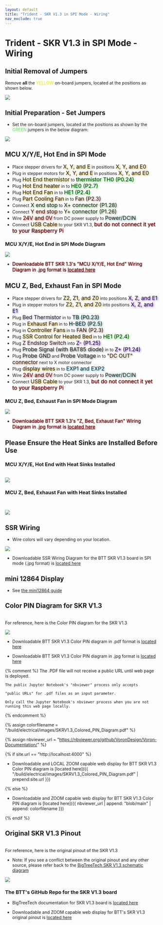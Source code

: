 ```yaml
---
layout: default
title: "Trident - SKR V1.3 in SPI Mode - Wiring"
nav_exclude: true
---
```


# Trident - SKR V1.3 in SPI Mode - Wiring

## Initial Removal of Jumpers

Remove **all** the <span style="color: #e6e114;">YELLOW</span> on-board jumpers, located at the positions as shown below.

![](./images/SKR_V1.3_PREP-Removal_150.png)

## Initial Preparation - Set Jumpers

* Set the on-board jumpers, located at the positions as shown by the <span style="color: #5ce75a;">GREEN</span> jumpers in the below diagram:

![](./images/SKR_V1.3_in_SPI_mode_PREP_150.png)

## MCU X/Y/E, Hot End in SPI Mode

* Place stepper drivers for <span style="text-shadow: 2px 2px 5px #cc9900; font-size: 125%;">X, Y, and E</span> in positions <span style="text-shadow: 2px 2px 5px #cc9900; font-size: 125%;">X, Y, and E0</span>
* Plug in stepper motors for <span style="text-shadow: 2px 2px 5px #cc9900; font-size: 125%;">X, Y, and E</span> in positions <span style="text-shadow: 2px 2px 5px #cc9900; font-size: 125%;">X, Y, and E0</span>
* Plug <span style="text-shadow: 2px 2px 5px #dcc623; font-size: 125%;">Hot End thermistor</span> to <span style="text-shadow: 2px 2px 5px #00ff00; font-size: 125%;">thermistor TH0 (P0.24)</span>
* Plug <span style="text-shadow: 2px 2px 5px #cc9900; font-size: 125%;">Hot End heater</span> in to <span style="text-shadow: 2px 2px 5px #00ff01; font-size: 125%;">HE0 (P2.7)</span>
* Plug <span style="text-shadow: 2px 2px 5px #cc9900; font-size: 125%;">Hot End Fan</span> in to <span style="text-shadow: 2px 2px 5px #00ff01; font-size: 125%;">HE1 (P2.4)</span>
* Plug <span style="text-shadow: 2px 2px 5px #cc9900; font-size: 125%;">Part Cooling Fan</span> in to <span style="text-shadow: 2px 2px 5px #b8754b; font-size: 125%;">Fan (P2.3)</span>
* Connect <span style="text-shadow: 2px 2px 5px #58b946; font-size: 125%;">X end stop</span> to <span style="text-shadow: 2px 2px 5px #58b946; font-size: 125%;">X+ connector (P1.28)</span>
* Connect <span style="text-shadow: 2px 2px 5px #e45223; font-size: 125%;">Y end stop</span> to <span style="text-shadow: 2px 2px 5px #71b05f; font-size: 125%;">Y+ connector (P1.26)</span>
* Wire <span style="text-shadow: 2px 2px 5px red; font-size: 125%;">24V and 0V</span> from DC power supply to <span style="text-shadow: 2px 2px 5px #4c959c; font-size: 125%;">Power/DCIN</span>
* Connect <span style="text-shadow: 2px 2px 5px #cc9900; font-size: 125%;">USB Cable</span> to your SKR V1.3, <span style="text-shadow: 0 0 3px #FF0000; font-size: 125%;">but do not connect it yet to your Raspberry Pi</span>

### MCU X/Y/E, Hot End in SPI Mode Diagram

![](./images/Trident_Wiring_Diagram_BTT_SKRV1.3_XYE_in_SPI_mode_150.jpg)

* <span style="text-shadow: 0 0 3px #FF0000; font-size: 110%;">Downloadable BTT SKR 1.3's "MCU X/Y/E, Hot End" Wiring Diagram in .jpg format is [located here](./images/Trident_Wiring_Diagram_BTT_SKRV1.3_XYE_in_SPI_mode_150.jpg)</span>

## MCU Z, Bed, Exhaust Fan in SPI Mode

* Place stepper drivers for <span style="text-shadow: 2px 2px 5px #cc9900; font-size: 125%;">Z2, Z1, and Z0</span> into positions <span style="text-shadow: 2px 2px 5px #700aea; font-size: 125%;">X, Z, and E1</span>
* Plug in stepper motors for <span style="text-shadow: 2px 2px 5px #cc9900; font-size: 125%;">Z2, Z1, and Z0</span> into positions <span style="text-shadow: 2px 2px 5px #700aea; font-size: 125%;">X, Z, and E1</span>
* Plug <span style="text-shadow: 2px 2px 5px #a286c0; font-size: 125%;">Bed Thermistor</span> in to <span style="text-shadow: 2px 2px 5px #0c7b84; font-size: 125%;">TB (P0.23)</span>
* Plug in <span style="text-shadow: 2px 2px 5px #cc9900; font-size: 125%;">Exhaust Fan</span> in to <span style="text-shadow: 2px 2px 5px #0e7a86; font-size: 125%;">H-BED (P2.5)</span>
* Plug in <span style="text-shadow: 2px 2px 5px #cc9900; font-size: 125%;">Controller Fans</span> in to <span style="text-shadow: 2px 2px 5px #b8754b; font-size: 125%;">FAN (P2.3)</span>
* Plug <span style="text-shadow: 2px 2px 5px #cc9900; font-size: 125%;">SSR Control for Heated Bed</span> in to <span style="text-shadow: 2px 2px 5px #00ff01; font-size: 125%;">HE1 (P2.4)</span>
* Plug <span style="text-shadow: 2px 2px 5px #d38aa8; font-size: 125%;">Z Endstop Switch</span> into <span style="text-shadow: 2px 2px 5px #710aef; font-size: 125%;">Z- (P1.25)</span>
* Plug <span style="text-shadow: 2px 2px 5px #6c6b69; font-size: 125%;">Probe Signal (with BAT85 diode)</span> in to <span style="text-shadow: 2px 2px 5px #710aef; font-size: 125%;">Z+ (P1.24)</span>
* Plug <span style="text-shadow: 2px 2px 5px #6c6b69; font-size: 125%;">Probe GND</span> and <span style="text-shadow: 2px 2px 5px #6c6b69; font-size: 125%;">Probe Voltage</span> in to <span style="text-shadow: 2px 2px 5px #b8754b; font-size: 125%;">"DC OUT" connector</span> next to X motor connector
* Plug <span style="text-shadow: 2px 2px 5px #cc9900; font-size: 125%;">display wires</span> in to <span style="text-shadow: 2px 2px 5px #2bb5e3; font-size: 125%;">EXP1 and EXP2</span>
* Wire <span style="text-shadow: 2px 2px 5px red; font-size: 125%;">24V and 0V</span> from DC power supply to <span style="text-shadow: 2px 2px 5px #4c959c; font-size: 125%;">Power/DCIN</span>
* Connect <span style="text-shadow: 2px 2px 5px #cc9900; font-size: 125%;">USB Cable</span> to your SKR 1.3, <span style="text-shadow: 0 0 3px #FF0000; font-size: 125%;">but do not connect it yet to your Raspberry Pi</span>

### MCU Z, Bed, Exhaust Fan in SPI Mode Diagram

![](./images/Trident_Wiring_Diagram_BTT_SKRV1.3_Z_in_SPI_mode_150.jpg)

* <span style="text-shadow: 0 0 3px #FF0000; font-size: 110%;">Downloadable BTT SKR 1.3's "Z, Bed, Exhaust Fan" Wiring Diagram in .jpg format is [located here](./images/Trident_Wiring_Diagram_BTT_SKRV1.3_Z_in_SPI_mode_150.jpg)</span>

## Please Ensure the Heat Sinks are Installed Before Use

### MCU X/Y/E, Hot End with Heat Sinks Installed
<span> <br> </span>
![](./images/SKR_V1.3_In_SPI_mode_Heatsinks1_150.png)

### MCU Z, Bed, Exhaust Fan with Heat Sinks Installed
<span> <br> </span>

![](./images/Trident_SKR_V1.3_in_SPI_Mode_Heatsinks2_150.png)

## SSR Wiring

* Wire colors will vary depending on your location.

![](./images/btt-SKRV1.3inSPI-ssr-wiring.png)

* Downloadable SSR Wiring Diagram for the BTT SKR V1.3 board in SPI mode (.jpg format) is [located here](./images/btt-SKRV1.3inSPI-ssr-wiring.png)
<span> <br> </span>
## mini 12864 Display

* See [the mini12864 guide](./mini12864_klipper_guide.md)

<div> 

<!--### The Klipper Configuration file for SKR V1.3 board 

The Klipper Configuration file from VoronDesign/Voron-2 GitHub Repo for SKR V1.3 board is [located here](https://github.com/VoronDesign/Voron-2/blob/Voron2.4/firmware/klipper_configurations/SKR_1.3/Voron2_SKR_13_Config.cfg)
--> 
</div>

## Color PIN Diagram for SKR V1.3
<span> <br> </span>
For reference, here is the Color PIN diagram for the SKR V1.3
<span> <br> </span>

![](./images/SKRV1.3_Colored_PIN_Diagram_300.jpg)

* Downloadable BTT SKR V1.3 Color PIN diagram in .pdf format is [located here](./images/SKRV1.3_Colored_PIN_Diagram.pdf)

* Downloadable BTT SKR V1.3 Color PIN diagram in .jpg format is [located here](./images/SKRV1.3_Colored_PIN_Diagram_300.jpg)

{% comment %} 
    The .PDF file will not receive a public URL until web page is deployed.

    The public Jupyter Notebook's "nbviewer" process only accepts 

    "public URLs" for .pdf files as an input parameter.

    Only call the Jupyter Notebook's nbviewer process when you are not running this web page locally.

{% endcomment %}

{% assign colorfilename = "/build/electrical/images/SKRV1.3_Colored_PIN_Diagram.pdf" %}

{% assign nbviewer_url = "https://nbviewer.org/github/VoronDesign/Voron-Documentation/" %}

{% if site.url == "http://localhost:4000" %}

* Downloadable and LOCAL ZOOM capable web display for BTT SKR V1.3 Color PIN diagram is [located here]({{ "/build/electrical/images/SKRV1.3_Colored_PIN_Diagram.pdf" | prepend:site.url }}) 

{% else %}

* Downloadable and ZOOM capable web display for BTT SKR V1.3 Color PIN diagram is [located here]({{ nbviewer_url | append: "blob/main" | append: colorfilename }}) 

{% endif %}

## Original SKR V1.3 Pinout
<span> <br> </span>
For reference, here is the original pinout of the SKR V1.3

* Note: If you see a conflict between the original pinout and any other source, please refer back to the [BigTreeTech SKR V1.3 schematic diagram](https://github.com/bigtreetech/BIGTREETECH-SKR-V1.3/blob/master/BTT%20SKR%20V1.3/hardware/SKR-V1.3-SCH.pdf)
<span> <br> </span>

![](./images/original-SKR-V1.3-PIN_150.jpg)

### The BTT's GitHub Repo for the SKR V1.3 board

* BigTreeTech documentation for SKR V1.3 board is [located here](https://github.com/bigtreetech/BIGTREETECH-SKR-V1.3/tree/master/BTT%20SKR%20V1.3) 

* Downloadable and ZOOM capable web display for BTT's SKR V1.3 original pinout is [located here](http://nbviewer.jupyter.org/github/bigtreetech/BIGTREETECH-SKR-V1.3/blob/master/BTT%20SKR%20V1.3/hardware/SKR-V1.3-PIN.pdf)
